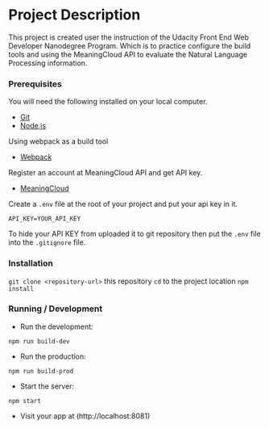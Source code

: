 # Project Description

This project is created user the instruction of the Udacity Front End Web Developer Nanodegree Program. Which is to practice configure the build tools and using the MeaningCloud API to evaluate the Natural Language Processing information.

### Prerequisites

You will need the following installed on your local computer.

- [Git](https://git-scm.com/)
- [Node.js](https://nodejs.org/en/)

Using webpack as a build tool

- [Webpack](https://webpack.js.org/)

Register an account at MeaningCloud API and get API key.

- [MeaningCloud](https://www.meaningcloud.com/)

Create a `.env` file at the root of your project and put your api key in it.

```
API_KEY=YOUR_API_KEY
```

To hide your API KEY from uploaded it to git repository then put the `.env` file into the `.gitignore` file.

### Installation

`git clone <repository-url>` this repository
`cd` to the project location
`npm install`

### Running / Development

- Run the development:

`npm run build-dev`

- Run the production:

`npm run build-prod`

- Start the server:

`npm start`

- Visit your app at (http://localhost:8081)
